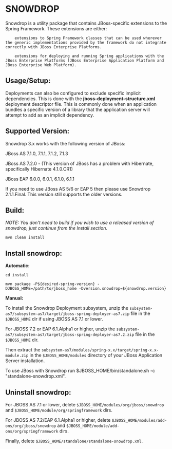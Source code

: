 SNOWDROP
========

Snowdrop is a utility package that contains JBoss-specific extensions to the Spring Framework. These extensions are either:

        extensions to Spring Framework classes that can be used wherever the generic implementations provided by the framework do not integrate correctly with JBoss Enterprise Platforms.

        extensions for deploying and running Spring applications with the JBoss Enterprise Platforms (JBoss Enterprise Application Platform and JBoss Enterprise Web Platform).

Usage/Setup:
---------
Deployments can also be configured to exclude specific implicit dependencies. This is done with the 
**jboss-deployment-structure.xml** deployment descriptor file. This is commonly done when an application bundles a specific 
version of a library that the application server will attempt to add as an implicit dependency.

Supported Version:
------------------
Snowdrop 3.x works with the following version of JBoss:

JBoss AS 7.1.0, 7.1.1, 7.1.2, 7.1.3

JBoss AS 7.2.0 - (This version of JBoss has a problem with Hibernate, specifically Hibernate 4.1.0.CR1)

JBoss EAP 6.0.0, 6.0.1, 6.1.0, 6.1.1

If you need to use JBoss AS 5/6 or EAP 5 then please use Snowdrop 2.1.1.Final.  This version still supports the older versions.

Build:
---------

_NOTE: You don't need to build if you wish to use a released version of snowdrop, just continue from the Install section._

`mvn clean install`

Install snowdrop:
-----------------

**Automatic:**

`cd install`

`mvn package -P${desired-spring-version} -DJBOSS_HOME=/path/to/jboss_home -Dversion.snowdrop=${snowdrop.version}`

**Manual:**

To install the Snowdrop Deployment subsystem, unzip the `subsystem-as7/subsystem-as7/target/jboss-spring-deployer-as7.zip` file in the `$JBOSS_HOME` dir if using JBOSS AS 7.1 or lower.

For JBOSS 7.2 or EAP 6.1.Alpha1 or higher, unzip the `subsystem-as7/subsystem-as7/target/jboss-spring-deployer-as7.2.zip` file in the `$JBOSS_HOME` dir.

Then extract the `subsystem-as7/modules/spring-x.x/target/spring-x.x-module.zip` in the `$JBOSS_HOME/modules` directory of your JBoss Application Server installation.

To use JBoss with Snowdrop run $JBOSS_HOME/bin/standalone.sh -c "standalone-snowdrop.xml".

Uninstall snowdrop:
-------------------

For JBOSS AS 7.1 or lower, delete `$JBOSS_HOME/modules/org/jboss/snowdrop` and `$JBOSS_HOME/module/org/springframework` dirs.

For JBOSS AS 7.2/EAP 6.1.Alpha1 or higher, delete `$JBOSS_HOME/modules/add-ons/org/jboss/snowdrop` and `$JBOSS_HOME/module/add-ons/org/springframework` dirs.

Finally, delete `$JBOSS_HOME/standalone/standalone-snowdrop.xml`.